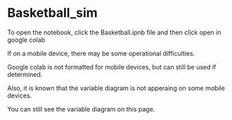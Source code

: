 # Basketball_sim
To open the notebook, click the Basketball.ipnb file and then click open in google colab

If on a mobile device, there may be some operational difficulties.

Google colab is not formatted for mobile devices, but can still be used if determined.

Also, it is known that the variable diagram is not apperaing on some mobile devices.

You can still see the variable diagram on this page.
